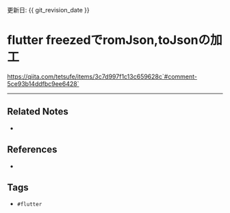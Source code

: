 更新日: {{ git_revision_date }}

# flutter freezedでromJson,toJsonの加工
https://qiita.com/tetsufe/items/3c7d997f1c13c659628c`#comment-5ce93b14ddfbc9ee6428`

---
## Related Notes
- 

## References
- 

## Tags
- `#flutter` 